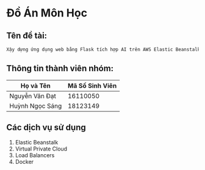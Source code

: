# Đồ Án Môn Học
## Tên đề tài:
```bash
Xậy dựng ứng dụng web bằng Flask tích hợp AI trên AWS Elastic Beanstalk
```

## Thông tin thành viên nhóm:
| Họ và Tên | Mã Số Sinh Viên |
|-----------|-----------------|
| Nguyễn Văn Đạt | 16110050 |
| Huỳnh Ngọc Sáng | 18123149 |

## Các dịch vụ sử dụng
1. Elastic Beanstalk
2. Virtual Private Cloud
3. Load Balancers
4. Docker